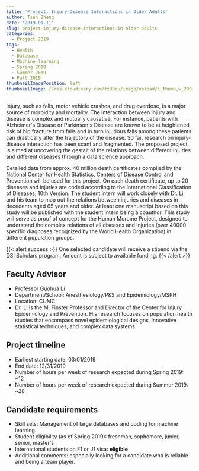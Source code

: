 ```yaml
---
title: 'Project: Injury-Disease Interactions in Older Adults'
author: Tian Zheng
date: '2019-01-11'
slug: project-injury-disease-interactions-in-older-adults
categories:
  - Project 2019
tags:
  - Health
  - Database
  - Machine learning
  - Spring 2019
  - Summer 2019
  - Fall 2019
thumbnailImagePosition: left
thumbnailImage: //res.cloudinary.com/tz33cu/image/upload/c_thumb,w_200,g_face/v1516632873/DSI-scholars/alzheimer_geczxt.jpg
---
```

Injury, such as falls, motor vehicle crashes, and drug overdose, is a major source of morbidity and mortality.  The interaction between injury and disease is complex and mutually causative.  For instance, patients with Alzheimer's Disease or Parkinson's Disease are known to be at heightened risk of hip fracture from falls and in turn injurious falls among these patients can drastically alter the trajectory of the disease.  So far, research on injury-disease interaction has been scant and fragmented.  The proposed project is aimed at uncovering the gestalt of the relations between different injuries and different diseases through a data science approach.  
 
<!--more-->
Detailed data from approx. 40 million death certificates compiled by the National Center for Health Statistics, Centers of Disease Control and Prevention will be used for this project.  On each death certificate, up to 20 diseases and injuries are coded according to the International Classification of Diseases, 10th Version.  The student intern will work closely with Dr. Li and his team to map out the relations between injuries and diseases in decedents aged 65 years and older. At least one manuscript based on this study will be published with the student intern being a coauthor.  This study will serve as proof of concept for the Human Morome Project, designed to understand the complex relations of all diseases and injuries (over 40000 specific diagnoses recognized by the World Health Organization) in different population groups.  

{{< alert success >}}
One selected candidate will receive a stipend via the DSI Scholars program. Amount is subject to available funding. 
{{< /alert >}}

## Faculty Advisor
+ Professor [Guohua Li](https://www.mailman.columbia.edu/people/our-faculty/gl2240)
+ Department/School: Anesthesiology/P&S and Epidemiology/MSPH
+ Location: CUMC
+ Dr. Li is the M. Finster Professor and Director of the Center for Injury Epidemiology and Prevention. His research focuses on population health studies that encompass novel epidemiological designs, innovative statistical techniques, and complex data systems.

## Project timeline
+ Earliest starting date: 03/01/2019
+ End date: 12/31/2019
+ Number of hours per week of research expected during Spring 2019: ~12
+ Number of hours per week of research expected during Summer 2019: ~28

## Candidate requirements
+ Skill sets: Management of large databases and coding for machine learning.
+ Student eligibility  (as of Spring 2019): ~~freshman~~, ~~sophomore~~, ~~junior~~, senior, master's
+ International students on F1 or J1 visa: **eligible**
+ Additional comments: especially looking for a candidate who is reliable and being a team player.  